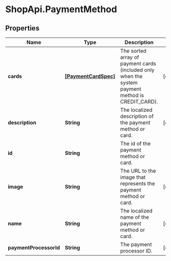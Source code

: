 # ShopApi.PaymentMethod

## Properties
Name | Type | Description | Notes
------------ | ------------- | ------------- | -------------
**cards** | [**[PaymentCardSpec]**](PaymentCardSpec.md) | The sorted array of payment cards (included only when the system payment method is CREDIT_CARD). | [optional] 
**description** | **String** | The localized description of the payment method or card. | [optional] 
**id** | **String** | The id of the payment method or card. | 
**image** | **String** | The URL to the image that represents the payment method or card. | [optional] 
**name** | **String** | The localized name of the payment method or card. | [optional] 
**paymentProcessorId** | **String** | The payment processor ID. | [optional] 
